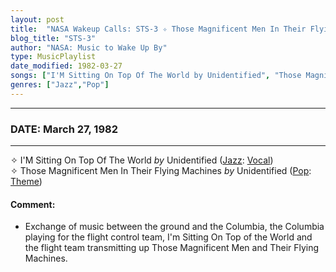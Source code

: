 ```yaml
---
layout: post
title:  "NASA Wakeup Calls: STS-3 ✧ Those Magnificent Men In Their Flying Machines by Unidentified ⊹ March 27, 1982"
blog_title: "STS-3"
author: "NASA: Music to Wake Up By"
type: MusicPlaylist
date_modified: 1982-03-27
songs: ["I'M Sitting On Top Of The World by Unidentified", "Those Magnificent Men In Their Flying Machines by Unidentified"]
genres: ["Jazz","Pop"]
---
```


----
### DATE: March 27, 1982
----
✧ I'M Sitting On Top Of The World *by* Unidentified ([Jazz](https://www.discogs.com/genre/Jazz): [Vocal](https://www.discogs.com/style/Vocal)) <a target="blank_" href="https://www.discogs.com/Les-Paul-And-Mary-Ford-Im-Sitting-On-Top-Of-The-World/release/5617344">
    <i class="fas fa-compact-disc"
       title="Discogs entry for this song"
       alt="Discogs entry for this song"
       style="font-size: 1.1em;"></i></a>
      &nbsp;<br />
✧ Those Magnificent Men In Their Flying Machines *by* Unidentified ([Pop](https://www.discogs.com/genre/Pop): [Theme](https://www.discogs.com/style/Theme)) <a target="blank_" href="https://www.discogs.com/Four-Freshmen-Those-Magnificent-Men-In-Their-Flying-Machines/release/5824307">
    <i class="fas fa-compact-disc"
       title="Discogs entry for this song"
       alt="Discogs entry for this song"
       style="font-size: 1.1em;"></i></a>
    

#### Comment:
* Exchange of music between the ground and the Columbia, the Columbia playing for the flight control team, I'm Sitting On Top of the World and the flight team transmitting up Those Magnificent Men and Their Flying Machines.




<br/>
<center>
	<a target="_blank"
	   href="https://twitter.com/intent/tweet?hashtags=Space,NASA,Playlist,NASAWakeupCalls,SpaceProgram&text=🚀 {{ page.author}}, '{{ page.songs.first }}' {{ page.title }}, {{ site.url }}{{ page.url }}&via=nasawakeupcalls"><i class="fab fa-twitter" title="Tweet this page" alt="Tweet this page" style="font-size: 1.3em;"></i></a>
	&nbsp; 	<i class="fas fa-user-astronaut" style="font-size: 1.5em;"></i> &nbsp;
    <a id="custom_amazon_link"
       type="amzn" search="#"
       category="popular music">
    <i class="fab fa-amazon" style="font-size: 1.3em;"></i></a>
</center>

<!-- Randomly resolve an individual entry from a song array -->
<script src="/assets/javascript/seedrandom.min.js"></script>
<script>
  var wake_me_up = ["I'M Sitting On Top Of The World by Unidentified", "Those Magnificent Men In Their Flying Machines by Unidentified"];
  var prng = new Math.seedrandom();
  function randomSong() {
    song = wake_me_up[Math.floor(Math.random() * wake_me_up.length)];
    var amazon_link = document.getElementById("custom_amazon_link");
    amazon_link.setAttribute("search", song);
  }
  window.onload = randomSong();
</script>
